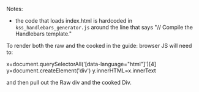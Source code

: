 Notes:

- the code that loads index.html is hardcoded in `kss_handlebars_generator.js` around the line that says "// Compile the Handlebars template."


To render both the raw and the cooked in the guide: browser JS will need to:

x=document.querySelectorAll('[data-language="html"]')[4]
y=document.createElement('div')
y.innerHTML=x.innerText

and then pull out the Raw div and the cooked Div.
